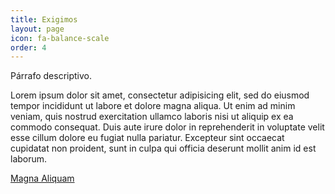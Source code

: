 ```yaml
---
title: Exigimos
layout: page
icon: fa-balance-scale
order: 4
---
```

Párrafo descriptivo.

Lorem ipsum dolor sit amet, consectetur adipisicing elit, sed do eiusmod tempor incididunt ut labore et dolore magna aliqua. Ut enim ad minim veniam, quis nostrud exercitation ullamco laboris nisi ut aliquip ex ea commodo consequat. Duis aute irure dolor in reprehenderit in voluptate velit esse cillum dolore eu fugiat nulla pariatur. Excepteur sint occaecat cupidatat non proident, sunt in culpa qui officia deserunt mollit anim id est laborum.

<footer>
  <a href="#portfolio" class="button scrolly">Magna Aliquam</a>
</footer>
